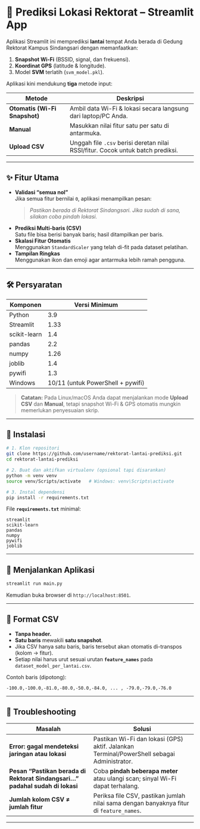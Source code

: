 # 📡 Prediksi Lokasi Rektorat – Streamlit App

Aplikasi Streamlit ini memprediksi **lantai** tempat Anda berada di Gedung Rektorat Kampus Sindangsari dengan memanfaatkan:
1. **Snapshot Wi-Fi** (BSSID, signal, dan frekuensi).
2. **Koordinat GPS** (latitude & longitude).
3. Model **SVM** terlatih (`svm_model.pkl`).

Aplikasi kini mendukung **tiga** metode input:

| Metode | Deskripsi |
| ------ | --------- |
| **Otomatis (Wi-Fi Snapshot)** | Ambil data Wi-Fi & lokasi secara langsung dari laptop/PC Anda. |
| **Manual** | Masukkan nilai fitur satu per satu di antarmuka. |
| **Upload CSV** | Unggah file `.csv` berisi deretan nilai RSSI/fitur. Cocok untuk batch prediksi. |

---

## ✨ Fitur Utama
- **Validasi “semua nol”**  
  Jika semua fitur bernilai `0`, aplikasi menampilkan pesan:  
  > *Pastikan berada di Rektorat Sindangsari. Jika sudah di sana, silakan coba pindah lokasi.*
- **Prediksi Multi-baris (CSV)**  
  Satu file bisa berisi banyak baris; hasil ditampilkan per baris.
- **Skalasi Fitur Otomatis**  
  Menggunakan `StandardScaler` yang telah di-fit pada dataset pelatihan.
- **Tampilan Ringkas**  
  Menggunakan ikon dan emoji agar antarmuka lebih ramah pengguna.

---

## 🛠️ Persyaratan

| Komponen | Versi Minimum |
|----------|---------------|
| Python   | 3.9 |
| Streamlit| 1.33 |
| scikit-learn | 1.4 |
| pandas   | 2.2 |
| numpy    | 1.26 |
| joblib   | 1.4 |
| pywifi   | 1.3 |
| Windows  | 10/11 (untuk PowerShell + pywifi) |

> **Catatan:** Pada Linux/macOS Anda dapat menjalankan mode **Upload CSV** dan **Manual**, tetapi snapshot Wi-Fi & GPS otomatis mungkin memerlukan penyesuaian skrip.

---

## 🚀 Instalasi

```bash
# 1. Klon repositori
git clone https://github.com/username/rektorat-lantai-prediksi.git
cd rektorat-lantai-prediksi

# 2. Buat dan aktifkan virtualenv (opsional tapi disarankan)
python -m venv venv
source venv/Scripts/activate   # Windows: venv\Scripts\activate

# 3. Instal dependensi
pip install -r requirements.txt
```

File **`requirements.txt`** minimal:

```
streamlit
scikit-learn
pandas
numpy
pywifi
joblib
```

---

## 🏃 Menjalankan Aplikasi

```bash
streamlit run main.py
```

Kemudian buka browser di `http://localhost:8501`.

---

## 📑 Format CSV

- **Tanpa header.**
- **Satu baris** mewakili **satu snapshot**.
- Jika CSV hanya satu baris, baris tersebut akan otomatis di-transpos (kolom → fitur).
- Setiap nilai harus urut sesuai urutan **`feature_names`** pada `dataset_model_per_lantai.csv`.

Contoh baris (dipotong):

```
-100.0,-100.0,-81.0,-80.0,-50.0,-84.0, ... , -79.0,-79.0,-76.0
```

---

## 🧐 Troubleshooting

| Masalah | Solusi |
|---------|--------|
| **Error: gagal mendeteksi jaringan atau lokasi** | Pastikan Wi-Fi dan lokasi (GPS) aktif. Jalankan Terminal/PowerShell sebagai Administrator. |
| **Pesan “Pastikan berada di Rektorat Sindangsari…” padahal sudah di lokasi** | Coba **pindah beberapa meter** atau ulangi scan; sinyal Wi-Fi dapat terhalang. |
| **Jumlah kolom CSV ≠ jumlah fitur** | Periksa file CSV, pastikan jumlah nilai sama dengan banyaknya fitur di `feature_names`. |

---
